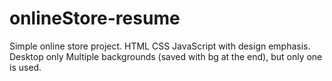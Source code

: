 # onlineStore-resume
Simple online store project. HTML CSS JavaScript with design emphasis. Desktop only
Multiple backgrounds (saved with bg at the end), but only one is used. 
